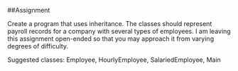 ##Assignment 

Create a program that uses inheritance. The classes should represent payroll records for a company with several types of employees. I am leaving this assignment open-ended so that you may approach it from varying degrees of difficulty.

Suggested classes: Employee, HourlyEmployee, SalariedEmployee, Main
